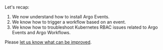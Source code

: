 Let's recap:

1. We now understand how to install Argo Events.
2. We know how to trigger a workflow based on an event.
3. We know how to troubleshoot Kubernetes RBAC issues related to Argo Events and Argo Workflows.

Please [let us know what can be improved](https://github.com/csantanapr/argo-workflows-intro-course/issues).
